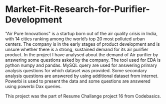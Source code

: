 # Market-Fit-Research-for-Purifier-Development
"Air Pure Innovations" is a startup born out of the air quality crisis in India, with 14 cities  ranking among the world’s top 20 most polluted urban centers. The company is in the early stages of product development and is unsure whether there is a strong, sustained demand for its air purifier product. In the project I have analysed about the demand of Air purifier by answering some questions asked by the company.
The tool used for EDA is python numpy and pandas.
MySQL query are used for answering primary analysis questions for which dataset was provided.
Some secondary analysis questions are answered by using additional dataset from internet.
Powerbi is used to present the data and some questions are answered using powerbi Dax queries.

This project was the part of Resume Challange project 16 from Codebasics.
